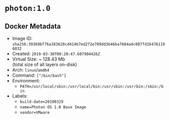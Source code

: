 # `photon:1.0`

## Docker Metadata

- Image ID: `sha256:39369bf76a383628cd414b7ed272e789dd3b46ba7684a4c087fd164761106032`
- Created: `2019-03-30T00:20:47.607904426Z`
- Virtual Size: ~ 128.43 Mb  
  (total size of all layers on-disk)
- Arch: `linux`/`amd64`
- Command: `["/bin/bash"]`
- Environment:
  - `PATH=/usr/local/sbin:/usr/local/bin:/usr/sbin:/usr/bin:/sbin:/bin`
- Labels:
  - `build-date=20190329`
  - `name=Photon OS 1.0 Base Image`
  - `vendor=VMware`
